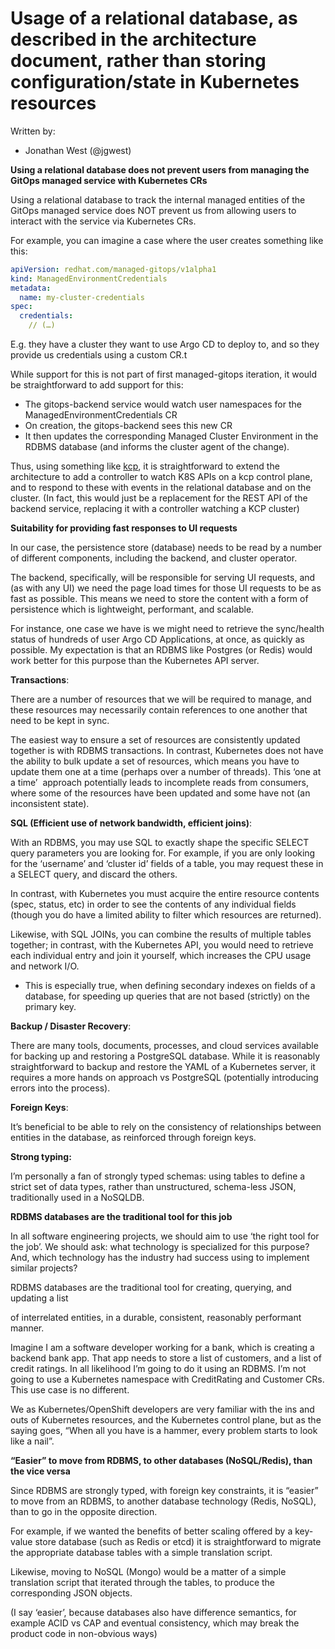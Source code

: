 # Usage of a relational database, as described in the architecture document, rather than storing configuration/state in Kubernetes resources

Written by: 
- Jonathan West (@jgwest)


**Using a relational database does not prevent users from managing the GitOps managed service with Kubernetes CRs**

Using a relational database to track the internal managed entities of the GitOps managed service does NOT prevent us from allowing users to interact with the service via Kubernetes CRs.

For example, you can imagine a case where the user creates something like this:

```yaml
apiVersion: redhat.com/managed-gitops/v1alpha1
kind: ManagedEnvironmentCredentials
metadata:
  name: my-cluster-credentials
spec:
  credentials:
    // (…)
```


E.g. they have a cluster they want to use Argo CD to deploy to, and so they provide us credentials using a custom CR.t

While support for this is not part of first managed-gitops iteration, it would be straightforward to add support for this:

- The gitops-backend service would watch user namespaces for the ManagedEnvironmentCredentials CR
- On creation, the gitops-backend sees this new CR
- It then updates the corresponding Managed Cluster Environment in the RDBMS database (and informs the cluster agent of the change).

Thus, using something like [kcp](https://github.com/kcp-dev/kcp), it is straightforward to extend the architecture to add a controller to watch K8S APIs on a kcp control plane, and to respond to these with events in the relational database and on the cluster. (In fact, this would just be a replacement for the REST API of the backend service, replacing it with a controller watching a KCP cluster)



**Suitability for providing fast responses to UI requests**

In our case, the persistence store (database) needs to be read by a number of different components, including the backend, and cluster operator. 

The backend, specifically, will be responsible for serving UI requests, and (as with any UI) we need the page load times for those UI requests to be as fast as possible. This means we need to store the content with a form of persistence which is lightweight, performant, and scalable. 

For instance, one case we have is we might need to retrieve the sync/health status of hundreds of user Argo CD Applications, at once, as quickly as possible. My expectation is that an RDBMS like Postgres (or Redis) would work better for this purpose than the Kubernetes API server. 

**Transactions**:

There are a number of resources that we will be required to manage, and these resources may necessarily contain references to one another that need to be kept in sync. 

The easiest way to ensure a set of resources are consistently updated together is with RDBMS transactions. In contrast, Kubernetes does not have the ability to bulk update a set of resources, which means you have to update them one at a time (perhaps over a number of threads). This ‘one at a time’  approach potentially leads to incomplete reads from consumers, where some of the resources have been updated and some have not (an inconsistent state).

**SQL (Efficient use of network bandwidth, efficient joins)**:

With an RDBMS, you may use SQL to exactly shape the specific SELECT query parameters you are looking for. For example, if you are only looking for the ‘username’ and ‘cluster id’ fields of a table, you may request these in a SELECT query, and discard the others.

In contrast, with Kubernetes you must acquire the entire resource contents (spec, status, etc) in order to see the contents of any individual fields (though you do have a limited ability to filter which resources are returned).

Likewise, with SQL JOINs, you can combine the results of multiple tables together; in contrast, with the Kubernetes API, you would need to retrieve each individual entry and join it yourself, which increases the CPU usage and network I/O.

- This is especially true, when defining secondary indexes on fields of a database, for speeding up queries that are not based (strictly) on the primary key.

**Backup / Disaster Recovery**:

There are many tools, documents, processes, and cloud services available for backing up and restoring a PostgreSQL database. While it is reasonably straightforward to backup and restore the YAML of a Kubernetes server, it requires a more hands on approach vs PostgreSQL (potentially introducing errors into the process).

**Foreign Keys**:

It’s beneficial to be able to rely on the consistency of relationships between entities in the database, as reinforced through foreign keys.

**Strong typing:**

I’m personally a fan of strongly typed schemas: using tables to define a strict set of data types, rather than unstructured, schema-less JSON, traditionally used in a NoSQLDB.

**RDBMS databases are the traditional tool for this job**

In all software engineering projects, we should aim to use ‘the right tool for the job’. We should ask: what technology is specialized for this purpose? And, which technology has the industry had success using to implement similar projects?

RDBMS databases are the traditional tool for creating, querying, and updating a list 

of interrelated entities, in a durable, consistent, reasonably performant manner.

Imagine I am a software developer working for a bank, which is creating a backend bank app. That app needs to store a list of customers, and a list of credit ratings. In all likelihood I’m going to do it using an RDBMS. I’m not going to use a Kubernetes namespace with CreditRating and Customer CRs. This use case is no different.

We as Kubernetes/OpenShift developers are very familiar with the ins and outs of Kubernetes resources, and the Kubernetes control plane, but as the saying goes, “When all you have is a hammer, every problem starts to look like a nail”.


**“Easier” to move from RDBMS, to other databases (NoSQL/Redis), than the vice versa**

Since RDBMS are strongly typed, with foreign key constraints, it is “easier” to move from an RDBMS, to another database technology (Redis, NoSQL), than to go in the opposite direction.

For example, if we wanted the benefits of better scaling offered by a key-value store database (such as Redis or etcd) it is straightforward to migrate the appropriate database tables with a simple translation script. 

Likewise, moving to NoSQL (Mongo) would be a matter of a simple translation script that iterated through the tables, to produce the corresponding JSON objects.

(I say ‘easier’, because databases also have difference semantics, for example ACID vs CAP and eventual consistency, which may break the product code in non-obvious ways)
